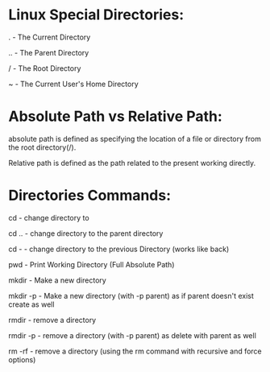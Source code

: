 # Linux Special Directories:
. - The Current Directory

.. - The Parent Directory

/ - The Root Directory

~ - The Current User's Home Directory

# Absolute Path vs Relative Path:
absolute path is defined as specifying the location of a file or directory from the root directory(/).

Relative path is defined as the path related to the present working directly.

# Directories Commands:
cd - change directory to

cd .. - change directory to the parent directory

cd - - change directory to the previous Directory (works like back)

pwd - Print Working Directory (Full Absolute Path)

mkdir - Make a new directory

mkdir -p - Make a new directory (with -p parent) as if parent doesn't exist create as well

rmdir - remove a directory

rmdir -p - remove a directory (with -p parent) as delete with parent as well

rm -rf - remove a directory (using the rm command with recursive and force options)
